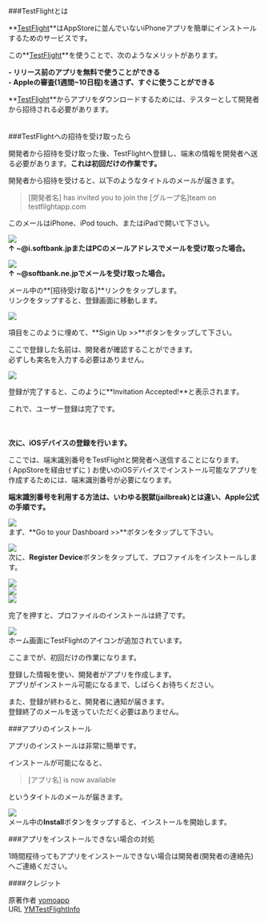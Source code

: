 ###TestFlightとは

**[TestFlight][]**はAppStoreに並んでいないiPhoneアプリを簡単にインストールするためのサービスです。  

この**[TestFlight][]**を使うことで、次のようなメリットがあります。  

**- リリース前のアプリを無料で使うことができる**  
**- Appleの審査(1週間~10日程)を通さず、すぐに使うことができる**  

**[TestFlight][]**からアプリをダウンロードするためには、テスターとして開発者から招待される必要があります。  
　  
  

###TestFlightへの招待を受け取ったら

開発者から招待を受け取った後、TestFlightへ登録し、端末の情報を開発者へ送る必要があります。**これは初回だけの作業です。**  

開発者から招待を受けると、以下のようなタイトルのメールが届きます。

>[開発者名] has invited you to join the [グループ名]team on testfilghtapp.com  

このメールはiPhone、iPod touch、またはiPadで開いて下さい。  


![](../../raw/master/images/img01.png)  
**↑ ~@i.softbank.jpまたはPCのメールアドレスでメールを受け取った場合。**  

![](../../raw/master/images/img02.png)  
**↑ ~@softbank.ne.jpでメールを受け取った場合。**  

メール中の**[招待受け取る]**リンクをタップします。  
リンクをタップすると、登録画面に移動します。   

![](../../raw/master/images/img03.png)

項目をこのように埋めて、**Sigin Up >>**ボタンをタップして下さい。  

ここで登録した名前は、開発者が確認することができます。  
必ずしも実名を入力する必要はありません。  

![](../../raw/master/images/img04.png)

登録が完了すると、このように**Invitation Accepted!**と表示されます。  

これで、ユーザー登録は完了です。  

　　  

**次に、iOSデバイスの登録を行います。**  

ここでは、端末識別番号をTestFlightと開発者へ送信することになります。  
( AppStoreを経由せずに ) お使いのiOSデバイスでインストール可能なアプリを作成するためには、端末識別番号が必要になります。  

**端末識別番号を利用する方法は、いわゆる脱獄(jailbreak)とは違い、Apple公式の手順です。**

![](../../raw/master/images/img05.png)  
まず、**Go to your Dashboard >>**ボタンをタップして下さい。  

![](../../raw/master/images/img06.png)   
次に、**Register Device**ボタンをタップして、プロファイルをインストールします。  

![](../../raw/master/images/img06.png)  
![](../../raw/master/images/img07.png)  
![](../../raw/master/images/img08.png)

完了を押すと、プロファイルのインストールは終了です。    

![](../../raw/master/images/img09.png)  
ホーム画面にTestFlightのアイコンが追加されています。  

ここまでが、初回だけの作業になります。

登録した情報を使い、開発者がアプリを作成します。  
アプリがインストール可能になるまで、しばらくお待ちください。  

また、登録が終わると、開発者に通知が届きます。  
登録終了のメールを送っていただく必要はありません。  

###アプリのインストール

アプリのインストールは非常に簡単です。  

インストールが可能になると、  

> [アプリ名] is now available

というタイトルのメールが届きます。  

![](../../raw/master/images/img10.png)  
メール中の**Install**ボタンをタップすると、インストールを開始します。  

###アプリをインストールできない場合の対処

1時間程待ってもアプリをインストールできない場合は開発者(開発者の連絡先)へご連絡ください。  

####クレジット

原著作者 [yomoapp](https://twitter.com/yomoapp)  
URL [YMTestFlightInfo](https://github.com/hayashi311/YMTestFlightInfo)  


[TestFlight]: http://testflightapp.com